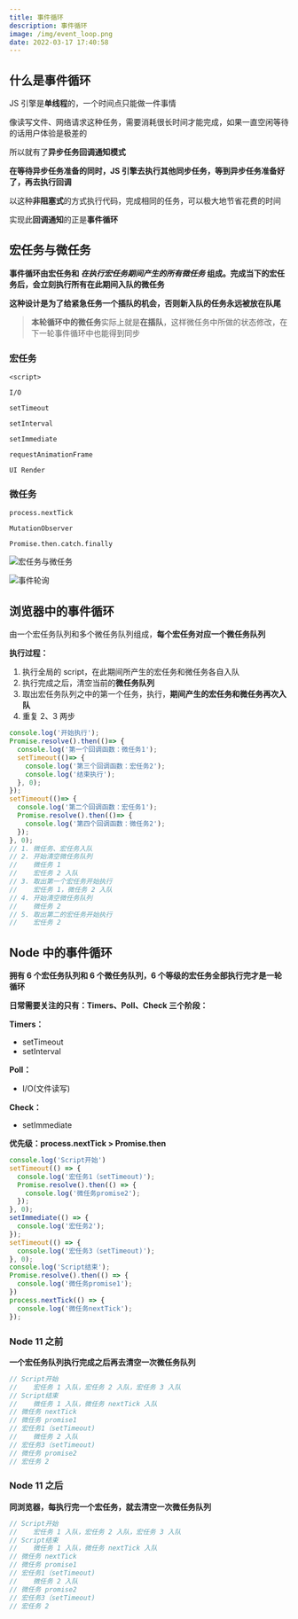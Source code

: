 ```yaml
---
title: 事件循环
description: 事件循环
image: /img/event_loop.png
date: 2022-03-17 17:40:58
---
```



## 什么是事件循环

JS 引擎是**单线程**的，一个时间点只能做一件事情

像读写文件、网络请求这种任务，需要消耗很长时间才能完成，如果一直空闲等待的话用户体验是极差的

所以就有了**异步任务回调通知模式**

**在等待异步任务准备的同时，JS 引擎去执行其他同步任务，等到异步任务准备好了，再去执行回调**

以这种**非阻塞式**的方式执行代码，完成相同的任务，可以极大地节省花费的时间

实现此**回调通知**的正是**事件循环**

## 宏任务与微任务

<n-alert class="my-4" type="info">**事件循环由宏任务和 *在执行宏任务期间产生的所有微任务* 组成。完成当下的宏任务后，会立刻执行所有在此期间入队的微任务**</n-alert>

**这种设计是为了给紧急任务一个插队的机会，否则新入队的任务永远被放在队尾**

> **本轮循环中的微任务**实际上就是**在插队**，这样微任务中所做的状态修改，在下一轮事件循环中也能得到同步

### 宏任务

`<script>`

`I/O`

`setTimeout`

`setInterval`

`setImmediate`

`requestAnimationFrame`

`UI Render`

### 微任务

`process.nextTick`

`MutationObserver`

`Promise.then.catch.finally`

![宏任务与微任务](/img/event_loop.png)

![事件轮询](/img/event_queue.png)

## 浏览器中的事件循环

由一个宏任务队列和多个微任务队列组成，**每个宏任务对应一个微任务队列**

**执行过程：**
1. 执行全局的 script，在此期间所产生的宏任务和微任务各自入队
2. 执行完成之后，清空当前的**微任务队列**
3. 取出宏任务队列之中的第一个任务，执行，**期间产生的宏任务和微任务再次入队**
4. 重复 2、3 两步

```js
console.log('开始执行');
Promise.resolve().then(()=> {
  console.log('第一个回调函数：微任务1');
  setTimeout(()=> {
    console.log('第三个回调函数：宏任务2');
    console.log('结束执行');
  }, 0);
});
setTimeout(()=> {
  console.log('第二个回调函数：宏任务1');
  Promise.resolve().then(()=> {
    console.log('第四个回调函数：微任务2');
  });
}, 0);
// 1. 微任务、宏任务入队
// 2. 开始清空微任务队列
//    微任务 1
//    宏任务 2 入队
// 3. 取出第一个宏任务开始执行
//    宏任务 1，微任务 2 入队
// 4. 开始清空微任务队列
//    微任务 2
// 5. 取出第二的宏任务开始执行
//    宏任务 2
```

## Node 中的事件循环

<n-alert class="my-4" type="info">**拥有 6 个宏任务队列和 6 个微任务队列，6 个等级的宏任务全部执行完才是一轮循环**</n-alert>

<n-image src="https://p3-juejin.byteimg.com/tos-cn-i-k3u1fbpfcp/f62a46a5a83e4cdba686754f43e85195~tplv-k3u1fbpfcp-zoom-in-crop-mark:1304:0:0:0.awebp" />

**日常需要关注的只有：Timers、Poll、Check 三个阶段：**

**Timers：**
- setTimeout
- setInterval

**Poll：**
- I/O(文件读写)

**Check：**
- setImmediate

<n-alert class="my-4" type="info">**优先级：process.nextTick > Promise.then**</n-alert>

```js
console.log('Script开始')
setTimeout(() => {
  console.log('宏任务1（setTimeout)');
  Promise.resolve().then(() => {
    console.log('微任务promise2');
  });
}, 0);
setImmediate(() => {
  console.log('宏任务2');
});
setTimeout(() => {
  console.log('宏任务3（setTimeout)');
}, 0);
console.log('Script结束');
Promise.resolve().then(() => {
  console.log('微任务promise1');
})
process.nextTick(() => {
  console.log('微任务nextTick');
});
```

### Node 11 之前

<n-alert class="my-4" type="warning">**一个宏任务队列执行完成之后再去清空一次微任务队列**</n-alert>

```js
// Script开始
//    宏任务 1 入队，宏任务 2 入队，宏任务 3 入队
// Script结束
//    微任务 1 入队，微任务 nextTick 入队
// 微任务 nextTick
// 微任务 promise1
// 宏任务1（setTimeout)
//    微任务 2 入队
// 宏任务3（setTimeout)
// 微任务 promise2
// 宏任务 2
```

### Node 11 之后

<n-alert class="my-4" type="warning">**同浏览器，每执行完一个宏任务，就去清空一次微任务队列**</n-alert>

```js
// Script开始
//    宏任务 1 入队，宏任务 2 入队，宏任务 3 入队
// Script结束
//    微任务 1 入队，微任务 nextTick 入队
// 微任务 nextTick
// 微任务 promise1
// 宏任务1（setTimeout)
//    微任务 2 入队
// 微任务 promise2
// 宏任务3（setTimeout)
// 宏任务 2
```
